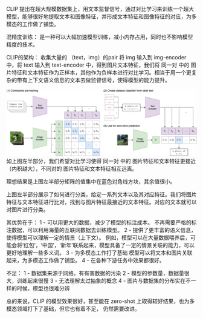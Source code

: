 CLIP 提出在超大规模数据集上，用文本监督信号，通过对比学习来训练一个超大模型，能够很好地提取文本和图像特征，并形成文本特征和图像特征的对应，为多模态的工作做了铺垫。

混精度训练：
	是一种可以大幅加速模型训练，减小内存占用，同时也不影响模型精度的技术。

CLIP的架构：
收集大量的 （text，img）的pair 将 img 输入到 img-encoder 中，将 text 输入到 text-encoder 中，得到图片文本特征，我们将 同一对 中的 图片特征和文本特征作为正样本，其他作为负样本进行对比学习。相当于用一个更复杂的带有上下文语义信息的文本去做监督信号，使得模型的能力提升。

 ![CLIP](https://github.com/xinqiaoW/xinqiaoW.github.io/raw/master/images/CLIP.png)
如上图左半部分，我们希望对比学习使得 同一对 中的 图片特征和文本特征更接近（内积越大），不同对的 图片特征和文本特征相互远离。

理想结果是上图左半部分矩阵的值集中在蓝色对角线方块，其余值很小。

上图左半部分展示了如何进行分类，给定一系列文本以及其对应特征。我们将图片特征与文本特征进行比对，找到与图片特征最接近的文本特征。对应的文本就可以对图片进行分类。

其优势在于：
	1 - 可以用更大的数据，减少了模型的标注成本。
	 不再需要严格的标注数据，可以利用海量的互联网数据去训练模型。
	2 - 提供了更丰富的语义信息，使得模型可以理解一定的情景（上下文）。
	例如，模型可以在大量数据喂养后，可能会将‘红包’，‘中国’，‘新年’联系起来，模型具备了一定的情景关联的能力，可以更好地理解一些多义词。
	3 - 为多模态工作打了基础
	模型可以将文本和图片关联起来，为多模态工作做了铺垫。
	4 - 在各种下游任务中效果都很好。

不足：
	1 - 数据集来源于网络，有有害数据的污染
	2 - 模型的参数量，数据量很大，训练起来很慢
	3 - 无法理解太过抽象的概念
	4 - 图片与数据集的分布实在不一样的时候，模型也很难分辨

总的来说，CLIP 的模型效果很好，甚至能在 zero-shot 上取得较好结果，也为多模态领域打下了基础，但它也有着不足， 仍然需要改进。
